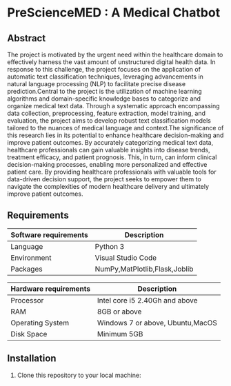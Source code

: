 # PreScienceMED : A Medical Chatbot

## Abstract
The project is motivated by the urgent need within the healthcare domain to effectively harness the vast amount of unstructured digital health data. In response to this challenge, the project focuses on the application of automatic text classification techniques, leveraging advancements in natural language processing (NLP) to facilitate precise disease prediction.Central to the project is the utilization of machine learning algorithms and domain-specific knowledge bases to categorize and organize medical text data. Through a systematic approach encompassing data collection, preprocessing, feature extraction, model training, and evaluation, the project aims to develop robust text classification models tailored to the nuances of medical language and context.The significance of this research lies in its potential to enhance healthcare decision-making and improve patient outcomes. By accurately categorizing medical text data, healthcare professionals can gain valuable insights into disease trends, treatment efficacy, and patient prognosis. This, in turn, can inform clinical decision-making processes, enabling more personalized and effective patient care. By providing healthcare professionals with valuable tools for data-driven decision support, the project seeks to empower them to navigate the complexities of modern healthcare delivery and ultimately improve patient outcomes.

## Requirements

| Software requirements| Description                           |
|----------------------|---------------------------------------|
| Language             | Python 3                              |
| Environment          | Visual Studio Code                    |
| Packages             | NumPy,MatPlotlib,Flask,Joblib         |

| Hardware requirements| Description                           |
|----------------------|---------------------------------------|
| Processor            |  Intel core i5 2.40Gh and above       |
| RAM                  |  8GB or above                         |
| Operating System     |  Windows 7 or above, Ubuntu,MacOS     |
| Disk Space           | Minimum 5GB                           |

## Installation
1. Clone this repository to your local machine:

